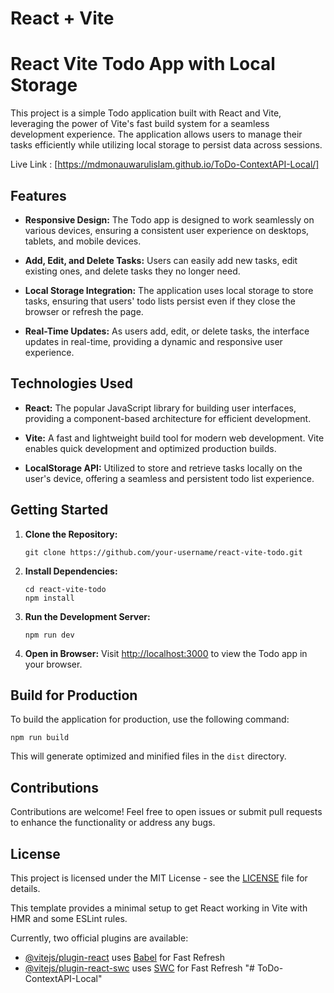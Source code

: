 # React + Vite


# React Vite Todo App with Local Storage

This project is a simple Todo application built with React and Vite, leveraging the power of Vite's fast build system for a seamless development experience. The application allows users to manage their tasks efficiently while utilizing local storage to persist data across sessions.

Live Link : [https://mdmonauwarulislam.github.io/ToDo-ContextAPI-Local/]

## Features

- **Responsive Design:** The Todo app is designed to work seamlessly on various devices, ensuring a consistent user experience on desktops, tablets, and mobile devices.

- **Add, Edit, and Delete Tasks:** Users can easily add new tasks, edit existing ones, and delete tasks they no longer need.

- **Local Storage Integration:** The application uses local storage to store tasks, ensuring that users' todo lists persist even if they close the browser or refresh the page.

- **Real-Time Updates:** As users add, edit, or delete tasks, the interface updates in real-time, providing a dynamic and responsive user experience.

## Technologies Used

- **React:** The popular JavaScript library for building user interfaces, providing a component-based architecture for efficient development.

- **Vite:** A fast and lightweight build tool for modern web development. Vite enables quick development and optimized production builds.

- **LocalStorage API:** Utilized to store and retrieve tasks locally on the user's device, offering a seamless and persistent todo list experience.

## Getting Started

1. **Clone the Repository:**
   ```
   git clone https://github.com/your-username/react-vite-todo.git
   ```

2. **Install Dependencies:**
   ```
   cd react-vite-todo
   npm install
   ```

3. **Run the Development Server:**
   ```
   npm run dev
   ```

4. **Open in Browser:**
   Visit [http://localhost:3000](http://localhost:3000) to view the Todo app in your browser.

## Build for Production

To build the application for production, use the following command:

```
npm run build
```

This will generate optimized and minified files in the `dist` directory.

## Contributions

Contributions are welcome! Feel free to open issues or submit pull requests to enhance the functionality or address any bugs.

## License

This project is licensed under the MIT License - see the [LICENSE](LICENSE) file for details.

This template provides a minimal setup to get React working in Vite with HMR and some ESLint rules.

Currently, two official plugins are available:

- [@vitejs/plugin-react](https://github.com/vitejs/vite-plugin-react/blob/main/packages/plugin-react/README.md) uses [Babel](https://babeljs.io/) for Fast Refresh
- [@vitejs/plugin-react-swc](https://github.com/vitejs/vite-plugin-react-swc) uses [SWC](https://swc.rs/) for Fast Refresh
"# ToDo-ContextAPI-Local" 
